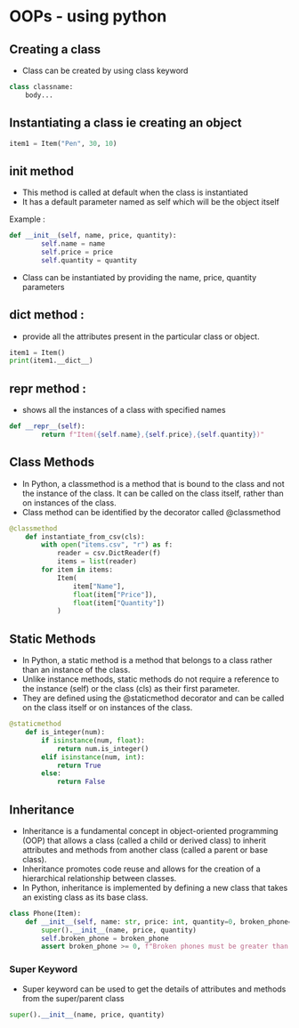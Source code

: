 # OOPs - using python

## Creating a class
- Class can be created by using class keyword
```py
class classname:
    body...
```

## Instantiating a class ie creating an object
```py
item1 = Item("Pen", 30, 10)
```

## init method
- This method is called at default when the class is instantiated
- It has a default parameter named as self which will be the object itself

Example :
```py
def __init__(self, name, price, quantity):
        self.name = name
        self.price = price
        self.quantity = quantity
```

- Class can be instantiated by providing the name, price, quantity parameters

## __dict__ method : 
- provide all the attributes present in the particular class or object.
```py
item1 = Item()
print(item1.__dict__)
```

## __repr__ method : 
- shows all the instances of a class with specified names
  
```py
def __repr__(self):
        return f"Item({self.name},{self.price},{self.quantity})"
```

## Class Methods

- In Python, a classmethod is a method that is bound to the class and not the instance of the class. It can be called on the class itself, rather than on instances of the class.
- Class method can be identified by the decorator called @classmethod

```py
@classmethod
    def instantiate_from_csv(cls):
        with open("items.csv", "r") as f:
            reader = csv.DictReader(f)
            items = list(reader)
        for item in items:
            Item(
                item["Name"],
                float(item["Price"]),
                float(item["Quantity"])
            )
```

## Static Methods
- In Python, a static method is a method that belongs to a class rather than an instance of the class.
- Unlike instance methods, static methods do not require a reference to the instance (self) or the class (cls) as their first parameter. 
- They are defined using the @staticmethod decorator and can be called on the class itself or on instances of the class.

```py
@staticmethod
    def is_integer(num):
        if isinstance(num, float):
            return num.is_integer()
        elif isinstance(num, int):
            return True
        else:
            return False
```
## Inheritance
- Inheritance is a fundamental concept in object-oriented programming (OOP) that allows a class (called a child or derived class) to inherit attributes and methods from another class (called a parent or base class).
- Inheritance promotes code reuse and allows for the creation of a hierarchical relationship between classes.
- In Python, inheritance is implemented by defining a new class that takes an existing class as its base class.

```py
class Phone(Item):
    def __init__(self, name: str, price: int, quantity=0, broken_phone=0):
        super().__init__(name, price, quantity)
        self.broken_phone = broken_phone
        assert broken_phone >= 0, f"Broken phones must be greater than or equal to 0"
```

### Super Keyword
- Super keyword can be used to get the details of attributes and methods from the super/parent class
```py
super().__init__(name, price, quantity)
```


